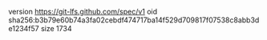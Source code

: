 version https://git-lfs.github.com/spec/v1
oid sha256:b3b79e60b74a3fa02cebdf474717ba14f529d709817f07538c8abb3de1234f57
size 1734
